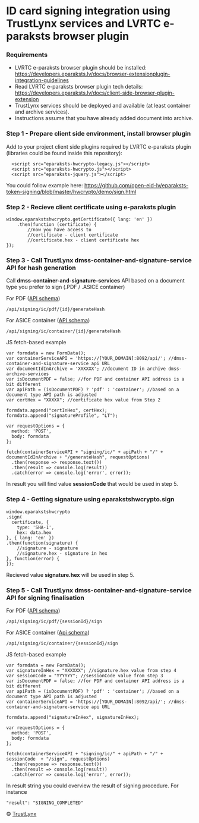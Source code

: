 # ID card signing integration using TrustLynx services and LVRTC e-paraksts browser plugin
### Requirements
- LVRTC e-paraksts browser plugin should be installed: https://developers.eparaksts.lv/docs/browser-extensionplugin-integration-guidelines
- Read LVRTC e-paraksts browser plugin tech details: https://developers.eparaksts.lv/docs/client-side-browser-plugin-extension
- TrustLynx services should be deployed and available (at least container and archive services).
- Instructions assume that you have already added document into archive.

### Step 1 - Prepare client side environment, install browser plugin
Add to your project client side plugins required by LVRTC e-paraksts plugin (libraries could be found inside this repository):
```
  <script src="eparaksts-hwcrypto-legacy.js"></script>
  <script src="eparaksts-hwcrypto.js"></script>
  <script src="eparaksts-jquery.js"></script>
```
You could follow example here: https://github.com/open-eid-lv/eparaksts-token-signing/blob/master/hwcrypto/demo/sign.html
### Step 2 - Recieve client certificate using e-paraksts plugin
```  
window.eparakstshwcrypto.getCertificate({ lang: 'en' })
    .then(function (certificate) {
        //now you have access to
        //certificate - client certificate
        //certificate.hex - client certificate hex
});
```
### Step 3 - Call TrustLynx dmss-container-and-signature-service API for hash generation
Call **dmss-container-and-signature-services** API based on a document type you prefer to sign (.PDF / .ASICE container)

For PDF ([API schema](https://developer.signingservices.io/api/dmss-container-and-signature-services#tag/id-card-sign-controller/operation/generateHashForPDFExistingEndpoint))
```
/api/signing/ic/pdf/{id}/generateHash
```
For ASICE container ([API schema](https://developer.trustlynx.com/api/dmss-container-and-signature-services#tag/id-card-sign-controller/operation/generateHashForExistingEndpoint)) 
```
/api/signing/ic/container/{id}/generateHash
```
JS fetch-based example
```
var formdata = new FormData();
var containerServiceAPI = 'https://[YOUR_DOMAIN]:8092/api/'; //dmss-container-and-signature-service api URL
var documentIdInArchive = 'XXXXXX'; //document ID in archive dmss-archive-services
var isDocumentPDF = false; //for PDF and container API address is a bit different
var apiPath = (isDocumentPDF) ? 'pdf' : 'container'; //based on a document type API path is adjusted
var certHex = "XXXXX"; //certificate hex value from Step 2

formdata.append("certInHex", certHex);
formdata.append("signatureProfile", "LT");

var requestOptions = {
  method: 'POST',
  body: formdata
};

fetch(containerServiceAPI + "signing/ic/" + apiPath + "/" + documentIdInArchive + "/generateHash", requestOptions)
  .then(response => response.text())
  .then(result => console.log(result))
  .catch(error => console.log('error', error));
```
In result you will find value **sessionCode** that would be used in step 5.

### Step 4 -  Getting signature using eparakstshwcrypto.sign
```
window.eparakstshwcrypto
.sign(
  certificate, {
    type: 'SHA-1',
    hex: data.hex
}, { lang: 'en' })
.then(function(signature) {
    //signature - signature
    //signature.hex - signature in hex
}, function(error) {
});
```  
Recieved value **signature.hex** will be used in step 5.
### Step 5 - Call TrustLynx dmss-container-and-signature-service API for signing finalisation

For PDF ([API schema](https://developer.signingservices.io/api/dmss-container-and-signature-services#tag/id-card-sign-controller/operation/signPDF_3))
```
/api/signing/ic/pdf/{sessionId}/sign
```
For ASICE container ([Api schema](https://developer.signingservices.io/api/dmss-container-and-signature-services#tag/id-card-sign-controller/operation/signContainer_4)) 
```
/api/signing/ic/container/{sessionId}/sign
```
JS fetch-based example
```
var formdata = new FormData();
var signatureInHex = "XXXXXX"; //signature.hex value from step 4
var sessionCode = "YYYYYY"; //sessionCode value from step 3
var isDocumentPDF = false; //for PDF and container API address is a bit different
var apiPath = (isDocumentPDF) ? 'pdf' : 'container'; //based on a document type API path is adjusted
var containerServiceAPI = 'https://[YOUR_DOMAIN]:8092/api/'; //dmss-container-and-signature-service api URL

formdata.append("signatureInHex", signatureInHex);

var requestOptions = {
  method: 'POST',
  body: formdata
};

fetch(containerServiceAPI + "signing/ic/" + apiPath + "/" + sessionCode  + "/sign", requestOptions)
  .then(response => response.text())
  .then(result => console.log(result))
  .catch(error => console.log('error', error));
```
In result string you could overview the result of signing procedure. For instance
```
"result": "SIGNING_COMPLETED"
```

&copy; [TrustLynx](https://trustlynx.com)

